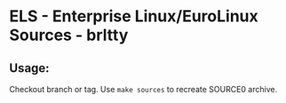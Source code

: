 # ELS - Enterprise Linux/EuroLinux Sources - brltty
 
## Usage:
  Checkout branch or tag. Use `make sources` to recreate  SOURCE0 archive.
